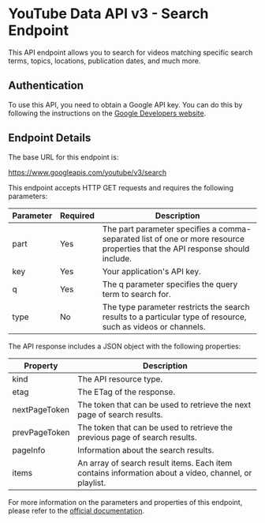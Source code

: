 # YouTube Data API v3 - Search Endpoint

This API endpoint allows you to search for videos matching specific search terms, topics, locations, publication dates, and much more.

## Authentication

To use this API, you need to obtain a Google API key. You can do this by following the instructions on the [Google Developers website](https://developers.google.com/youtube/registering_an_application).

## Endpoint Details

The base URL for this endpoint is:

https://www.googleapis.com/youtube/v3/search

This endpoint accepts HTTP GET requests and requires the following parameters:

| Parameter | Required | Description                                                                                                                  |
| --------- | -------- | ---------------------------------------------------------------------------------------------------------------------------- |
| part      | Yes      | The part parameter specifies a comma-separated list of one or more resource properties that the API response should include. |
| key       | Yes      | Your application's API key.                                                                                                  |
| q         | Yes      | The q parameter specifies the query term to search for.                                                                      |
| type      | No       | The type parameter restricts the search results to a particular type of resource, such as videos or channels.                |

The API response includes a JSON object with the following properties:

| Property      | Description                                                                                          |
| ------------- | ---------------------------------------------------------------------------------------------------- |
| kind          | The API resource type.                                                                               |
| etag          | The ETag of the response.                                                                            |
| nextPageToken | The token that can be used to retrieve the next page of search results.                              |
| prevPageToken | The token that can be used to retrieve the previous page of search results.                          |
| pageInfo      | Information about the search results.                                                                |
| items         | An array of search result items. Each item contains information about a video, channel, or playlist. |

For more information on the parameters and properties of this endpoint, please refer to the [official documentation](https://developers.google.com/youtube/v3/docs/search/list).
